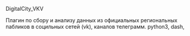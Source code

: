  DigitalCity_VKV
 
 Плагин по сбору и анализу данных из официальных региональных пабликов в социльных сетей (vk), каналов телеграмм.
 python3,  dash,  
 
